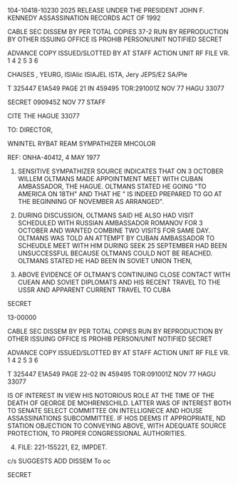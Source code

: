 104-10418-10230
2025 RELEASE UNDER THE PRESIDENT JOHN F. KENNEDY ASSASSINATION RECORDS ACT OF 1992

CABLE SEC DISSEM BY PER TOTAL COPIES 37-2 RUN BY REPRODUCTION BY OTHER
ISSUING OFFICE IS PROHIB
PERSON/UNIT NOTIFIED SECRET

ADVANCE COPY ISSUED/SLOTTED BY AT STAFF
ACTION UNIT RF FILE VR. 
1 4
2 5
3 6

CHAISES , YEURG, ISIAlic ISIAJEL
ISTA, Jery JEPS/E2 SA/Ple

T 325447 E1A549 PAGE 21 IN 459495
TOR:291001Z NOV 77 HAGU 33077

SECRET 090945Z NOV 77 STAFF

CITE THE HAGUE 33077

TO: DIRECTOR,

WNINTEL RYBAT REAM SYMPATHIZER MHCOLOR

REF: ONHA-40412, 4 MAY 1977

1. SENSITIVE SYMPATHIZER SOURCE INDICATES THAT ON
3 OCTOBER WILLEM OLTMANS MADE APPOINTMENT MEET WITH
CUBAN AMBASSADOR, THE HAGUE. OLTMANS STATED HE GOING "TO
AMERICA ON 18TH" AND THAT HE " IS INDEED PREPARED TO GO
AT THE BEGINNING OF NOVEMBER AS ARRANGED".

2. DURING DISCUSSION, OLTMANS SAID HE ALSO HAD
VISIT SCHEDULED WITH RUSSIAN AMBASSADOR ROMANOV FOR
3 OCTOBER AND WANTED COMBINE TWO VISITS FOR SAME DAY.
OLTMANS WAS TOLD AN ATTEMPT BY CUBAN AMBASSADOR TO
SCHEUDLE MEET WITH HIM DURING SEEK 25 SEPTEMBER HAD
BEEN UNSUCCESSFUL BECAUSE OLTMANS COULD NOT BE REACHED.
OLTMANS STATED HE HAD BEEN IN SOVIET UNION THEN,

3. ABOVE EVIDENCE OF OLTMAN'S CONTINUING CLOSE
CONTACT WITH CUEAN AND SOVIET DIPLOMATS AND HIS RECENT
TRAVEL TO THE USSR AND APPARENT CURRENT TRAVEL TO CUBA

SECRET

13-00000

CABLE SEC DISSEM BY PER TOTAL COPIES RUN BY REPRODUCTION BY OTHER
ISSUING OFFICE IS PROHIB
PERSON/UNIT NOTIFIED SECRET

ADVANCE COPY ISSUED/SLOTTED BY AT STAFF
ACTION UNIT RF FILE VR. 
1 4
2 5
3 6

T 325447 E1A549 PAGE 22-02 IN 459495
TOR:091001Z NOV 77 HAGU 33077

IS OF INTEREST IN VIEW HIS NOTORIOUS ROLE AT THE TIME
OF THE DEATH OF GEORGE DE MOHRENSCHILD. LATTER WAS OF
INTEREST BOTH TO SENATE SELECT COMMITTEE ON INTELLIGNECE
AND HOUSE ASSASSINATIONS SUBCOMMITTEE. IF HOS DEEMS
IT APPROPRIATE, ND STATION OBJECTION TO CONVEYING ABOVE,
WITH ADEQUATE SOURCE PROTECTION, TO PROPER CONGRESSIONAL
AUTHORITIES.

4. FILE: 221-155221, E2, IMPDET.

c/s SUGGESTS ADD DISSEM To oc

SECRET
